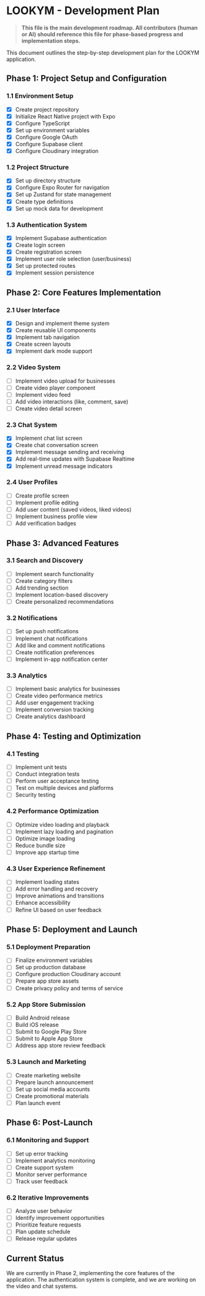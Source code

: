 # LOOKYM - Development Plan

> **This file is the main development roadmap. All contributors (human or AI) should reference this file for phase-based progress and implementation steps.**

This document outlines the step-by-step development plan for the LOOKYM application.

## Phase 1: Project Setup and Configuration

### 1.1 Environment Setup

- [x] Create project repository
- [x] Initialize React Native project with Expo
- [x] Configure TypeScript
- [x] Set up environment variables
- [x] Configure Google OAuth
- [x] Configure Supabase client
- [x] Configure Cloudinary integration

### 1.2 Project Structure

- [x] Set up directory structure
- [x] Configure Expo Router for navigation
- [x] Set up Zustand for state management
- [x] Create type definitions
- [x] Set up mock data for development

### 1.3 Authentication System

- [x] Implement Supabase authentication
- [x] Create login screen
- [x] Create registration screen
- [x] Implement user role selection (user/business)
- [x] Set up protected routes
- [x] Implement session persistence

## Phase 2: Core Features Implementation

### 2.1 User Interface

- [x] Design and implement theme system
- [x] Create reusable UI components
- [x] Implement tab navigation
- [x] Create screen layouts
- [x] Implement dark mode support

### 2.2 Video System

- [ ] Implement video upload for businesses
- [ ] Create video player component
- [ ] Implement video feed
- [ ] Add video interactions (like, comment, save)
- [ ] Create video detail screen

### 2.3 Chat System

- [x] Implement chat list screen
- [x] Create chat conversation screen
- [x] Implement message sending and receiving
- [x] Add real-time updates with Supabase Realtime
- [x] Implement unread message indicators

### 2.4 User Profiles

- [ ] Create profile screen
- [ ] Implement profile editing
- [ ] Add user content (saved videos, liked videos)
- [ ] Implement business profile view
- [ ] Add verification badges

## Phase 3: Advanced Features

### 3.1 Search and Discovery

- [ ] Implement search functionality
- [ ] Create category filters
- [ ] Add trending section
- [ ] Implement location-based discovery
- [ ] Create personalized recommendations

### 3.2 Notifications

- [ ] Set up push notifications
- [ ] Implement chat notifications
- [ ] Add like and comment notifications
- [ ] Create notification preferences
- [ ] Implement in-app notification center

### 3.3 Analytics

- [ ] Implement basic analytics for businesses
- [ ] Create video performance metrics
- [ ] Add user engagement tracking
- [ ] Implement conversion tracking
- [ ] Create analytics dashboard

## Phase 4: Testing and Optimization

### 4.1 Testing

- [ ] Implement unit tests
- [ ] Conduct integration tests
- [ ] Perform user acceptance testing
- [ ] Test on multiple devices and platforms
- [ ] Security testing

### 4.2 Performance Optimization

- [ ] Optimize video loading and playback
- [ ] Implement lazy loading and pagination
- [ ] Optimize image loading
- [ ] Reduce bundle size
- [ ] Improve app startup time

### 4.3 User Experience Refinement

- [ ] Implement loading states
- [ ] Add error handling and recovery
- [ ] Improve animations and transitions
- [ ] Enhance accessibility
- [ ] Refine UI based on user feedback

## Phase 5: Deployment and Launch

### 5.1 Deployment Preparation

- [ ] Finalize environment variables
- [ ] Set up production database
- [ ] Configure production Cloudinary account
- [ ] Prepare app store assets
- [ ] Create privacy policy and terms of service

### 5.2 App Store Submission

- [ ] Build Android release
- [ ] Build iOS release
- [ ] Submit to Google Play Store
- [ ] Submit to Apple App Store
- [ ] Address app store review feedback

### 5.3 Launch and Marketing

- [ ] Create marketing website
- [ ] Prepare launch announcement
- [ ] Set up social media accounts
- [ ] Create promotional materials
- [ ] Plan launch event

## Phase 6: Post-Launch

### 6.1 Monitoring and Support

- [ ] Set up error tracking
- [ ] Implement analytics monitoring
- [ ] Create support system
- [ ] Monitor server performance
- [ ] Track user feedback

### 6.2 Iterative Improvements

- [ ] Analyze user behavior
- [ ] Identify improvement opportunities
- [ ] Prioritize feature requests
- [ ] Plan update schedule
- [ ] Release regular updates

## Current Status

We are currently in Phase 2, implementing the core features of the application. The authentication system is complete, and we are working on the video and chat systems.
